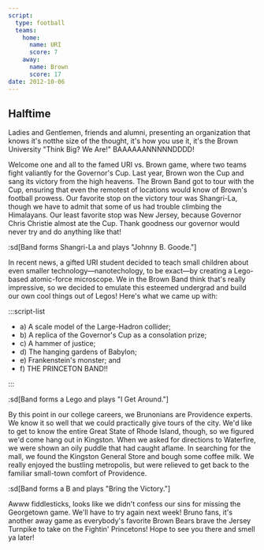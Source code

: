```yaml
---
script:
  type: football
  teams:
    home:
      name: URI
      score: 7
    away:
      name: Brown
      score: 17
date: 2012-10-06
---
```


## Halftime

Ladies and Gentlemen, friends and alumni, presenting an organization that knows it's notthe size of the thought, it's how you use it, it's the Brown University "Think Big? We Are!" BAAAAAANNNNNDDDD!

Welcome one and all to the famed URI vs. Brown game, where two teams fight valiantly for the Governor's Cup. Last year, Brown won the Cup and sang its victory from the high heavens. The Brown Band got to tour with the Cup, ensuring that even the remotest of locations would know of Brown's football prowess. Our favorite stop on the victory tour was Shangri-La, though we have to admit that some of us had trouble climbing the Himalayans. Our least favorite stop was New Jersey, because Governor Chris Christie almost ate the Cup. Thank goodness our governor would never try and do anything like that!

:sd[Band forms Shangri-La and plays "Johnny B. Goode."]

In recent news, a gifted URI student decided to teach small children about even smaller technology—nanotechology, to be exact—by creating a Lego-based atomic-force microscope. We in the Brown Band think that's really impressive, so we decided to emulate this esteemed undergrad and build our own cool things out of Legos! Here's what we came up with:

:::script-list

- a) A scale model of the Large-Hadron collider;
- b) A replica of the Governor's Cup as a consolation prize;
- c) A hammer of justice;
- d) The hanging gardens of Babylon;
- e) Frankenstein's monster; and
- f) THE PRINCETON BAND!!

:::

:sd[Band forms a Lego and plays "I Get Around."]

By this point in our college careers, we Brunonians are Providence experts. We know it so well that we could practically give tours of the city. We'd like to get to know the entire Great State of Rhode Island, though, so we figured we'd come hang out in Kingston. When we asked for directions to Waterfire, we were shown an oily puddle that had caught aflame. In searching for the mall, we found the Kingston General Store and bough some coffee milk. We really enjoyed the bustling metropolis, but were relieved to get back to the familiar small-town comfort of Providence.

:sd[Band forms a B and plays "Bring the Victory."]

Awww fiddlesticks, looks like we didn't confess our sins for missing the Georgetown game. We'll have to try again next week! Bruno fans, it's another away game as everybody's favorite Brown Bears brave the Jersey Turnpike to take on the Fightin' Princetons! Hope to see you there and smell ya later!
